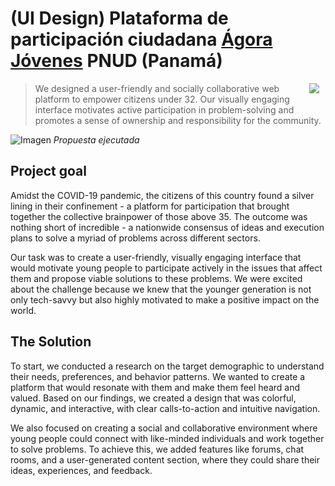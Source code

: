 # (UI Design) Plataforma de participación ciudadana [Ágora Jóvenes](https://jovenes.agora.gob.pa) PNUD (Panamá)

<img src="https://www.undp.org/sites/g/files/zskgke326/files/2022-04/pnud-logo-blue.svg" style="padding-right:10px;margin-bottom:10px" align="right">

> We designed a user-friendly and socially collaborative web platform to empower citizens under 32. Our visually engaging interface motivates active participation in problem-solving and promotes a sense of ownership and responsibility for the community.

![Imagen](https://drive.google.com/uc?id=11b1ac_2oTRi-jEczz72ge3K62PfDo3K-)
*Propuesta ejecutada*

## Project goal

Amidst the COVID-19 pandemic, the citizens of this country found a silver lining in their confinement - a platform for participation that brought together the collective brainpower of those above 35. The outcome was nothing short of incredible - a nationwide consensus of ideas and execution plans to solve a myriad of problems across different sectors.

Our task was to create a user-friendly, visually engaging interface that would motivate young people to participate actively in the issues that affect them and propose viable solutions to these problems. We were excited about the challenge because we knew that the younger generation is not only tech-savvy but also highly motivated to make a positive impact on the world.

## The Solution

To start, we conducted a research on the target demographic to understand their needs, preferences, and behavior patterns. We wanted to create a platform that would resonate with them and make them feel heard and valued. Based on our findings, we created a design that was colorful, dynamic, and interactive, with clear calls-to-action and intuitive navigation.

We also focused on creating a social and collaborative environment where young people could connect with like-minded individuals and work together to solve problems. To achieve this, we added features like forums, chat rooms, and a user-generated content section, where they could share their ideas, experiences, and feedback.
